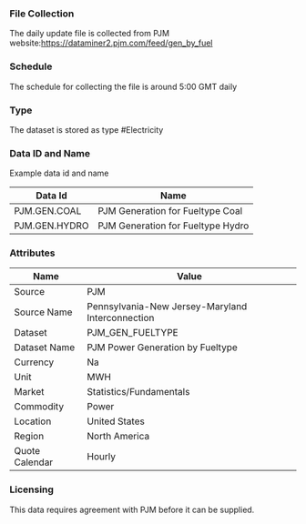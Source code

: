 ### File Collection
The daily update file is collected from PJM website:https://dataminer2.pjm.com/feed/gen_by_fuel

### Schedule
The schedule for collecting the file is around 5:00 GMT daily

### Type
The dataset is stored as type #Electricity

### Data ID and Name
Example data id and name

|**Data Id**|**Name**|
|-|-|
|PJM.GEN.COAL|PJM Generation for Fueltype Coal|
|PJM.GEN.HYDRO|PJM Generation for Fueltype Hydro|

### Attributes
|Name|Value|
|-|-|
|Source|PJM|
|Source Name|Pennsylvania-New Jersey-Maryland Interconnection|
|Dataset|PJM_GEN_FUELTYPE|
|Dataset Name|PJM Power Generation by Fueltype|
|Currency|Na|
|Unit|MWH|
|Market|Statistics/Fundamentals|
|Commodity|Power|
|Location|United States|
|Region|North America|
|Quote Calendar|Hourly|

### Licensing
This data requires agreement with PJM before it can be supplied.
